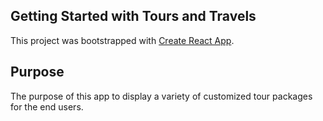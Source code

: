 ## Getting Started with Tours and Travels

This project was bootstrapped with [Create React App](https://github.com/facebook/create-react-app).

## Purpose

The purpose of this app to display a variety of customized tour packages for the end users.
